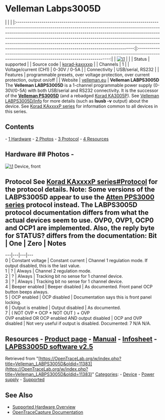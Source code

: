 # Velleman Labps3005D

| | | |:-----------------------------------------------------------------------------------------------------------------------------------------------------------------------------------------------------------------------------------------------------------------------------------------------------------------------------------------------------------------------------------------------------------------------------------------------------------------:|:----------------------------------------------------------------------------------------------------------------------------------------------:| | [![\1](../../assets/hardware/general/\2)](./File:Velleman_labps3005d_mugshot.png.html) | | | Status | supported | | Source code | [korad-kaxxxxp](http://github.com/OpenTraceLab/?p=OpenTraceCapture.git;a=tree;f=src/hardware/korad-kaxxxxp) | | Channels | 1 | | Voltage/current (CH1) | 0-30V / 0-5A | | Connectivity | USB/serial, RS232 | | Features | programmable presets, over voltage protection, over current protection, output on/off | | Website | [velleman.eu](http://www.velleman.eu/products/view/?id=417862) | **Velleman LABPS3005D** The **Velleman LABPS3005D** is a 1-channel programmable power supply (0-30V/0-5A) with both USB/serial and RS232 connectivity. It is the successor of the **[Velleman PS3005D](Velleman_PS3005D.html "Velleman PS3005D")** (and a rebadged [Korad KA3005P](Korad_KA3005P.html "Korad KA3005P")). See [Velleman LABPS3005D/Info](Velleman_LABPS3005D/Info.html "Velleman LABPS3005D/Info") for more details (such as **lsusb -v** output) about the device. See [Korad KAxxxxP series](Korad_KAxxxxP_series.html "Korad KAxxxxP series") for information common to all devices in this series. 
## Contents 
\- [1 Hardware](Velleman_LABPS3005D.html#Hardware) \- [2 Photos](Velleman_LABPS3005D.html#Photos) \- [3 Protocol](Velleman_LABPS3005D.html#Protocol) \- [4 Resources](Velleman_LABPS3005D.html#Resources) 
## Hardware ## Photos \- 
[![\1](../../assets/hardware/general/\2)](./File:Labps3005dfront.jpg.html)
Device, front
## Protocol See [Korad KAxxxxP series#Protocol](Korad_KAxxxxP_series.html#Protocol "Korad KAxxxxP series") for the protocol details. **Note**: Some versions of the LABPS3005D appear to use the [Atten PPS3000 series](Atten_PPS3000_series.html "Atten PPS3000 series") protocol instead. The LABPS3005D protocol documentation differs from what the actual devices seem to use. **OVP0**, **OVP1**, **OCP0** and **OCP1** are implemented. Also, the reply byte for **STATUS?** differs from the documentation:  Bit | One | Zero | Notes  
---|---|---|---  
0 | Constant voltage | Constant current | Channel 1 regulation mode. If output disabled, this is the last value.  
1 | ? | Always | Channel 2 regulation mode.  
2 | ? | Always | Tracking bit no sense for 1 channel device.  
3 | ? | Always | Tracking bit no sense for 1 channel device.  
4 | Beeper enabled | Beeper disabled | As documented. Front panel OCP button beeps always.  
5 | OCP enabled | OCP disabled | Documentation says this is front panel locking.  
6 | Output is enabled | Output disabled | As documented.  
7 | ( NOT OVP * OCP * NOT OUT ) + OVP  
OVP enabled OR OCP enabled AND output disabled | OCP and OVP disabled | Not very useful if output is disabled. Documented: 7 N/A N/A.  
## Resources \- [Product page](http://www.velleman.eu/products/view/?id=417862) \- [Manual](http://www.velleman.eu/downloads/2/labps3005da5v05.pdf) \- [Infosheet](http://www.velleman.eu/downloads/2/powersupply.pdf) \- [LAPBS3005D software v2.5](http://www.velleman.eu/downloads/files/downloads/labps3005d_programmable_software_v2.5.zip)
Retrieved from "[https://OpenTraceLab.org/w/index.php?title=Velleman_LABPS3005D&oldid=11383](https://OpenTraceLab.org/w/index.php?title=Velleman_LABPS3005D&oldid=11383)" 
[Categories](specialcategories-specialcategories.md): \- [Device](./Category:Device.html "Category:Device") \- [Power supply](./Category:Power_supply.html "Category:Power supply") \- [Supported](./Category:Supported.html "Category:Supported")

## See Also
- [Supported Hardware Overview](../supported-hardware.md)
- [OpenTraceCapture Documentation](../../opentracecapture/overview.md)
